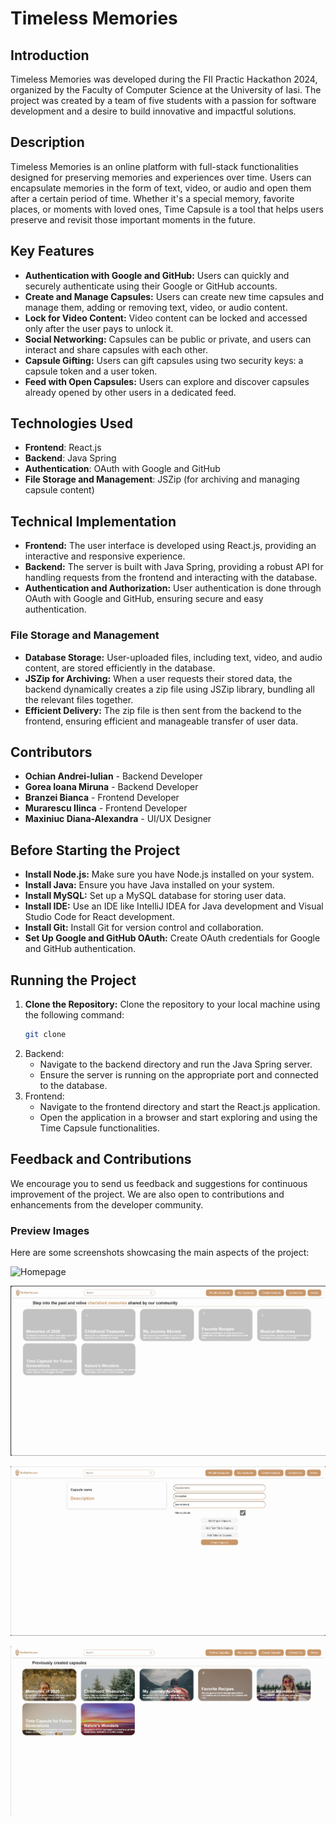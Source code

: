# Timeless Memories

## Introduction
Timeless Memories was developed during the FII Practic Hackathon 2024, organized by the Faculty of Computer Science at the University of Iasi. 
The project was created by a team of five students with a passion for software development and a desire to build innovative and impactful solutions. 

## Description
Timeless Memories is an online platform with full-stack functionalities designed for
preserving memories and experiences over time. Users can encapsulate memories in the form of text, 
video, or audio and open them after a certain period of time. Whether it's a special memory, favorite
places, or moments with loved ones, Time Capsule is a tool that helps users preserve and revisit those
important moments in the future.

## Key Features

- **Authentication with Google and GitHub:** Users can quickly and securely authenticate using their Google or GitHub accounts.
- **Create and Manage Capsules:** Users can create new time capsules and manage them, adding or removing text, video, or audio content.
- **Lock for Video Content:** Video content can be locked and accessed only after the user pays to unlock it.
- **Social Networking:** Capsules can be public or private, and users can interact and share capsules with each other.
- **Capsule Gifting:** Users can gift capsules using two security keys: a capsule token and a user token.
- **Feed with Open Capsules:** Users can explore and discover capsules already opened by other users in a dedicated feed.

## Technologies Used

- **Frontend**: React.js
- **Backend**: Java Spring
- **Authentication**: OAuth with Google and GitHub
- **File Storage and Management**: JSZip (for archiving and managing capsule content)


## Technical Implementation

- **Frontend:** The user interface is developed using React.js, providing an interactive and responsive experience.
- **Backend:** The server is built with Java Spring, providing a robust API for handling requests from the frontend and interacting with the database.
- **Authentication and Authorization:** User authentication is done through OAuth with Google and GitHub, ensuring secure and easy authentication.


### File Storage and Management

- **Database Storage:** User-uploaded files, including text, video, and audio content, are stored efficiently in the database.
- **JSZip for Archiving:** When a user requests their stored data, the backend dynamically creates a zip file using JSZip library, bundling all the relevant files together.
- **Efficient Delivery:** The zip file is then sent from the backend to the frontend, ensuring efficient and manageable transfer of user data.


## Contributors

- **Ochian Andrei-Iulian** - Backend Developer
- **Gorea Ioana Miruna** - Backend Developer
- **Branzei Bianca** - Frontend Developer
- **Murarescu Ilinca** - Frontend Developer
- **Maxiniuc Diana-Alexandra** - UI/UX Designer


## Before Starting the Project
- **Install Node.js:** Make sure you have Node.js installed on your system.
- **Install Java:** Ensure you have Java installed on your system.
- **Install MySQL:** Set up a MySQL database for storing user data.
- **Install IDE:** Use an IDE like IntelliJ IDEA for Java development and Visual Studio Code for React development.
- **Install Git:** Install Git for version control and collaboration.
- **Set Up Google and GitHub OAuth:** Create OAuth credentials for Google and GitHub authentication.


## Running the Project
1. **Clone the Repository:** Clone the repository to your local machine using the following command:
   ```bash
   git clone
   ```
2. Backend:
   - Navigate to the backend directory and run the Java Spring server.
   - Ensure the server is running on the appropriate port and connected to the database.
3. Frontend:
   - Navigate to the frontend directory and start the React.js application.
   - Open the application in a browser and start exploring and using the Time Capsule functionalities.



## Feedback and Contributions
We encourage you to send us feedback and suggestions for continuous improvement of the project. We are also open to contributions and enhancements from the developer community.

### Preview Images

Here are some screenshots showcasing the main aspects of the project:

![Homepage](Images/authentication.png)

![Authentication](Images/home.png)

![Capsule Management](Images/create_a_capsule.png)

![Capsule Management](Images/my_capsules.png)


